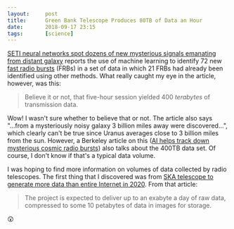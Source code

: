 ```yaml
---
layout:     post
title:      Green Bank Telescope Produces 80TB of Data an Hour
date:       2018-09-17 23:15
tags:       [science]
---
```


[SETI neural networks spot dozens of new mysterious signals emanating
from distant
galaxy](https://techcrunch.com/2018/09/10/seti-neural-networks-spot-dozens-of-new-mysterious-signals-emanating-from-distant-galaxy/)
reports the use of machine learning to identify 72 new [fast radio
bursts](https://en.wikipedia.org/wiki/Fast_radio_burst) (FRBs) in a
set of data in which 21 FRBs had already been identified using other
methods. What really caught my eye in the article, however, was this:

> Believe it or not, that five-hour session yielded 400 _terabytes_ of
  transmission data.

Wow! I wasn't sure whether to believe that or not. The article also
says "...from a mysteriously noisy galaxy 3 billion miles away were
discovered...", which clearly can't be true since Uranus averages
close to 3 billion miles from the sun. However, a Berkeley article on
this ([AI helps track down mysterious cosmic radio
bursts](http://news.berkeley.edu/2018/09/10/ai-helps-track-down-mysterious-cosmic-radio-bursts/))
also talks about the 400TB data set. Of course, I don't know if that's a typical data volume.

I was hoping to find more information on volumes of data collected by
radio telescopes. The first thing that I discovered was from [SKA
telescope to generate more data than entire Internet in
2020](https://www.computerworld.com.au/article/392735/ska_telescope_generate_more_data_than_entire_internet_2020/). From that article:

> The project is expected to deliver up to an exabyte a day of raw
  data, compressed to some 10 petabytes of data in images for storage.

:astonished:
